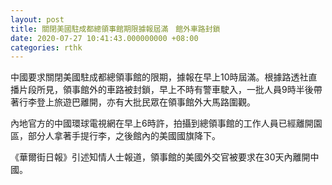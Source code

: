 ```yaml
---
layout: post
title: 關閉美國駐成都總領事館期限據報屆滿　館外車路封鎖
date: 2020-07-27 10:41:43.000000000 +08:00
categories: rthk
---
```


中國要求關閉美國駐成都總領事館的限期，據報在早上10時屆滿。根據路透社直播片段所見，領事館外的車路被封鎖，早上不時有警車駛入，一批人員9時半後帶著行李登上旅遊巴離開，亦有大批民眾在領事館外大馬路圍觀。

內地官方的中國環球電視網在早上6時許，拍攝到總領事館的工作人員已經離開園區，部分人拿著手提行李，之後館內的美國國旗降下。

《華爾街日報》引述知情人士報道，領事館的美國外交官被要求在30天內離開中國。
